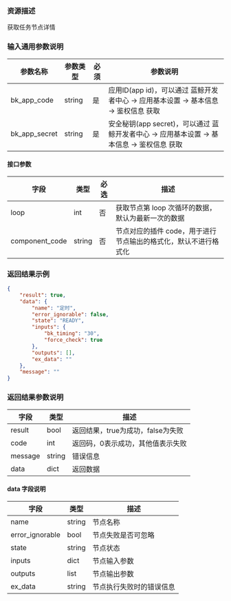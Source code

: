 ### 资源描述

获取任务节点详情

### 输入通用参数说明
| 参数名称          | 参数类型   | 必须 | 参数说明                                                       |
|---------------|--------|----|------------------------------------------------------------|
| bk_app_code   | string | 是  | 应用ID(app id)，可以通过 蓝鲸开发者中心 -> 应用基本设置 -> 基本信息 -> 鉴权信息 获取     |
| bk_app_secret | string | 是  | 安全秘钥(app secret)，可以通过 蓝鲸开发者中心 -> 应用基本设置 -> 基本信息 -> 鉴权信息 获取 |

#### 接口参数

| 字段             | 类型      | 必选 | 描述                                 |
|----------------|---------|----|------------------------------------|
| loop           | int     | 否  | 获取节点第 loop 次循环的数据，默认为最新一次的数据       |
| component_code | string  | 否  | 节点对应的插件 code，用于进行节点输出的格式化，默认不进行格式化 |

### 返回结果示例

```json
{
    "result": true,
    "data": {
        "name": "定时",
        "error_ignorable": false,
        "state": "READY",
        "inputs": {
            "bk_timing": "30",
            "force_check": true
        },
        "outputs": [],
        "ex_data": ""
    },
    "message": ""
}
```

### 返回结果参数说明

| 字段      | 类型     | 描述                    |
|---------|--------|-----------------------|
| result  | bool   | 返回结果，true为成功，false为失败 |
| code    | int    | 返回码，0表示成功，其他值表示失败     |
| message | string | 错误信息                  |
| data    | dict   | 返回数据                  |

#### data 字段说明

| 字段              | 类型     | 描述           |
|-----------------|--------|--------------|
| name            | string | 节点名称         |
| error_ignorable | bool   | 节点失败是否可忽略    |
| state           | string | 节点状态         |
| inputs          | dict   | 节点输入参数       |
| outputs         | list   | 节点输出参数       |
| ex_data         | string | 节点执行失败时的错误信息 |
